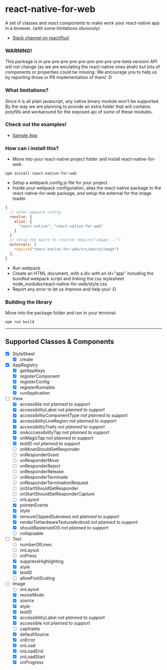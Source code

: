 # react-native-for-web
A set of classes and react components to make work your react-native app in a browser. (with some limitations obviously)
 - [Slack channel on reactiflux!](https://reactiflux.slack.com/messages/react-native-for-web/details/)

### WARNING!
This package is in pre-pre-pre-pre-pre-pre-pre-pre-pre-beta version! API will not change (as we are emulating the react-native ones ahah) but lots of components or properties could be missing.
We encourage you to help us by reporting those or PR implementation of them! :D

### What limitations?
Since it is all plain javascript, any native binary module won't be supported.
By the way we are planning to provide an extra folder that will contains polyfills and workaround for the exposed api of some of these modules.

### Check out the examples!
- [Sample App](http://koderslab.github.io/react-native-for-web/examples/SampleApp/)

### How can i install this?
- Move into your react-native project folder and install react-native-for-web
```
npm install react-native-for-web
```
- Setup a webpack.config.js file for your project
- Inside your webpack configuration, alias the react-native package to the react-native-for-web package, and setup the external for the image loader.
```javascript
{
  // other webpack config
  resolve: {
    alias: {
      "react-native": "react-native-for-web"
    }
  }
  // setup the macro to resolve require("image!...")
  externals: [
    require("react-native-for-web/src/macro/image")
  ],
}
```
- Run webpack
- Create an HTML document, with a div with an id="app" including the bundled webpack script and linking the css stylesheet node_modules/react-native-for-web/style.css
- Report any error to let us improve and help you! :D

### Building the library
Move into the package folder and run in your terminal:
```
npm run build
```

----------
## Supported Classes & Components

 - [X] StyleSheet
   - [X] create

 - [X] AppRegistry
   - [X] getAppKeys
   - [X] registerComponent
   - [X] registerConfig
   - [X] registerRunnable
   - [X] runApplication

 - [ ] View
   - [X] accessible *not planned to support*
   - [X] accessibilityLabel *not planned to support*
   - [X] accessibilityComponentType *not planned to support*
   - [X] accessibilityLiveRegion *not planned to support*
   - [X] accessibilityTraits *not planned to support*
   - [X] onAcccessibilityTap *not planned to support*
   - [X] onMagicTap *not planned to support*
   - [X] testID *not planned to support*
   - [ ] onMoveShouldSetResponder
   - [ ] onResponderGrant
   - [ ] onResponderMove
   - [ ] onResponderReject
   - [ ] onResponderRelease
   - [ ] onResponderTerminate
   - [ ] onResponderTerminationRequest
   - [ ] onStartShouldSetResponder
   - [ ] onStartShouldSetResponderCapture
   - [ ] onLayout
   - [X] pointerEvents
   - [X] style
   - [X] removeClippedSubviews *not planned to support*
   - [X] renderToHardwareTextureAndroid *not planned to support*
   - [X] shouldRasterizeIOS *not planned to support*
   - [ ] collapsable

 - [ ] Text
   - [ ] numberOfLines
   - [ ] onLayout
   - [ ] onPress
   - [X] suppressHighlighting
   - [X] style
   - [X] testID
   - [ ] allowFontScaling

 - [ ] Image
   - [ ] onLayout
   - [X] resizeMode
   - [X] source
   - [X] style
   - [X] testID
   - [X] accessibilityLabel *not planned to support*
   - [X] accessible *not planned to support*
   - [ ] capInsets
   - [X] defaultSource
   - [X] onError
   - [X] onLoad
   - [X] onLoadEnd
   - [X] onLoadStart
   - [X] onProgress